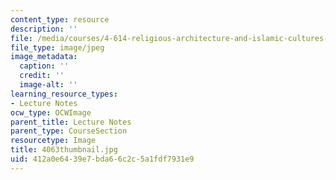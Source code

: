 ```yaml
---
content_type: resource
description: ''
file: /media/courses/4-614-religious-architecture-and-islamic-cultures-fall-2002/412a0e6439e7bda66c2c5a1fdf7931e9_4063thumbnail.jpg
file_type: image/jpeg
image_metadata:
  caption: ''
  credit: ''
  image-alt: ''
learning_resource_types:
- Lecture Notes
ocw_type: OCWImage
parent_title: Lecture Notes
parent_type: CourseSection
resourcetype: Image
title: 4063thumbnail.jpg
uid: 412a0e64-39e7-bda6-6c2c-5a1fdf7931e9
---
```

